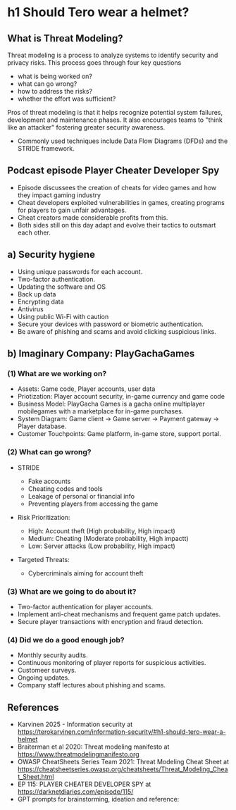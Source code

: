 # h1 Should Tero wear a helmet?

## What is Threat Modeling?

Threat modeling is a process to analyze systems to identify security and privacy risks. This process goes through four key questions
 - what is being worked on?
 - what can go wrong?
 - how to address the risks?
 - whether the effort was sufficient?

Pros of threat modeling is that it helps recognize potential system failures, development and maintenance phases. It also encourages teams to "think like an attacker" fostering greater security awareness.

 - Commonly used techniques include Data Flow Diagrams (DFDs) and the STRIDE framework.

## Podcast episode Player Cheater Developer Spy

- Episode discussees the creation of cheats for video games and how they impact gaming industry
- Cheat developers exploited vulnerabilities in games, creating programs for players to gain unfair advantages.
- Cheat creators made considerable profits from this.
- Both sides still on this day adapt and evolve their tactics to outsmart each other.

## a) Security hygiene

- Using unique passwords for each account.
- Two-factor authentication.
- Updating the software and OS
- Back up data
- Encrypting data
- Antivirus
- Using public Wi-Fi with caution
- Secure your devices with password or biometric authentication.
- Be aware of phishing and scams and avoid clicking suspicious links.

## b) Imaginary Company: PlayGachaGames

### (1) What are we working on?

- Assets: Game code, Player accounts, user data
- Priotization: Player account security, in-game currency and game code
- Business Model: PlayGacha Games is a gacha online multiplayer mobilegames with a marketplace for in-game purchases.
- System Diagram: Game client -> Game server -> Payment gateway -> Player database.
- Customer Touchpoints: Game platform, in-game store, support portal.

### (2) What can go wrong?
- STRIDE
  - Fake accounts
  - Cheating codes and tools
  - Leakage of personal or financial info
  - Preventing players from accessing the game

- Risk Prioritization:
  - High: Account theft (High probability, High impact)
  - Medium: Cheating (Moderate probability, High impactt)
  - Low: Server attacks (Low probability, High impact)

- Targeted Threats:
  - Cybercriminals aiming for account theft
 
### (3) What are we going to do about it?
- Two-factor authentication for player accounts.
- Implement anti-cheat mechanisms and frequent game patch updates.
- Secure player transactions with encryption and fraud detection.

### (4) Did we do a good enough job?
- Monthly security audits.
- Continuous monitoring of player reports for suspicious activities.
- Customeer surveys.
- Ongoing updates.
- Company staff lectures about phishing and scams.

## References
- Karvinen 2025 - Information security at https://terokarvinen.com/information-security/#h1-should-tero-wear-a-helmet
- Braiterman et al 2020: Threat modeling manifesto at https://www.threatmodelingmanifesto.org
- OWASP CheatSheets Series Team 2021: Threat Modeling Cheat Sheet at https://cheatsheetseries.owasp.org/cheatsheets/Threat_Modeling_Cheat_Sheet.html
- EP 115: PLAYER CHEATER DEVELOPER SPY at https://darknetdiaries.com/episode/115/
- GPT prompts for brainstorming, ideation and reference:
